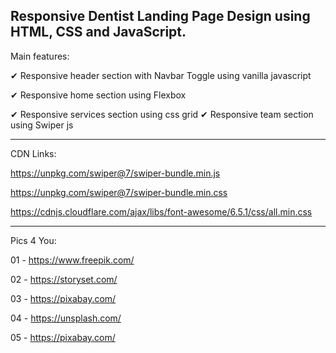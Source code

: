 Responsive Dentist Landing Page Design using HTML, CSS and JavaScript.
--------------
Main features:

✔ Responsive header section with Navbar Toggle using vanilla javascript

✔ Responsive home section using Flexbox

✔ Responsive services section using css grid
✔ Responsive team section using Swiper js


--------------
CDN Links:

https://unpkg.com/swiper@7/swiper-bundle.min.js

https://unpkg.com/swiper@7/swiper-bundle.min.css

https://cdnjs.cloudflare.com/ajax/libs/font-awesome/6.5.1/css/all.min.css

--------------

Pics 4 You: 

01 - https://www.freepik.com/

02 - https://storyset.com/

03 - https://pixabay.com/

04 - https://unsplash.com/

05 - https://pixabay.com/
